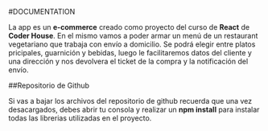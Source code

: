#DOCUMENTATION

La app es un **e-commerce** creado como proyecto del curso de **React** de **Coder House**.
En el mismo vamos a poder armar un menú de un restaurant vegetariano que trabaja con envío a domicilio. Se podrá elegir entre platos pricipales, guarnición y bebidas, luego le facilitaremos datos del cliente y una dirección y nos devolvera el ticket de la compra y la notificación del envío.

##Repositorio de Github

Si vas a bajar los archivos del repositorio de github recuerda que una vez desacargados, debes abrir tu consola y realizar un **npm install** para instalar todas las librerias utilizadas en el proyecto.
